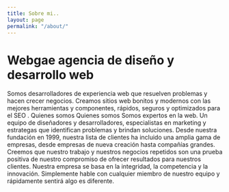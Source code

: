 ```yaml
---
title: Sobre mi..
layout: page
permalink: "/about/"
---
```


# Webgae agencia de diseño y desarrollo web
Somos desarrolladores de experiencia web que resuelven problemas y hacen crecer negocios.
Creamos sitios web bonitos y modernos con las mejores herramientas y componentes, rápidos, seguros y optimizados para el SEO .
Quienes somos
Quienes somos Somos expertos en la web. Un equipo de diseñadores y desarrolladores, especialistas en marketing y estrategas que identifican problemas y brindan soluciones.
Desde nuestra fundación en 1999, nuestra lista de clientes ha incluido una amplia gama de empresas, desde empresas de nueva creación hasta compañías grandes.
Creemos que nuestro trabajo y nuestros negocios repetidos son una prueba positiva de nuestro compromiso de ofrecer resultados para nuestros clientes.
Nuestra empresa se basa en la integridad, la competencia y la innovación. Simplemente hable con cualquier miembro de nuestro equipo y rápidamente sentirá algo es diferente.
